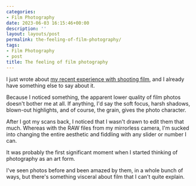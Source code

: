```yaml
---
categories:
- Film Photography
date: 2023-06-03 16:15:46+00:00
description: ''
layout: layouts/post
permalink: the-feeling-of-film-photography/
tags:
- Film Photography
- post
title: The feeling of film photography
---
```


I just wrote about [my recent experience with shooting film](https://chrishannah.me/ive-finally-got-some-35mm-film-developed/), and I already have something else to say about it.

Because I noticed something, the  apparent lower quality of film photos doesn't bother me at all. If anything, I'd say the soft focus, harsh shadows, blown-out highlights, and of course, the grain, gives the photo character.

After I got my scans back, I noticed that I wasn't drawn to edit them that much. Whereas with the RAW files from my mirrorless camera, I'm sucked into changing the entire aesthetic and fiddling with any slider or number I can.

It was probably the first significant moment when I started thinking of photography as an art form.

I've seen photos before and been amazed by them, in a whole bunch of ways, but there's something visceral about film that I can't quite explain.